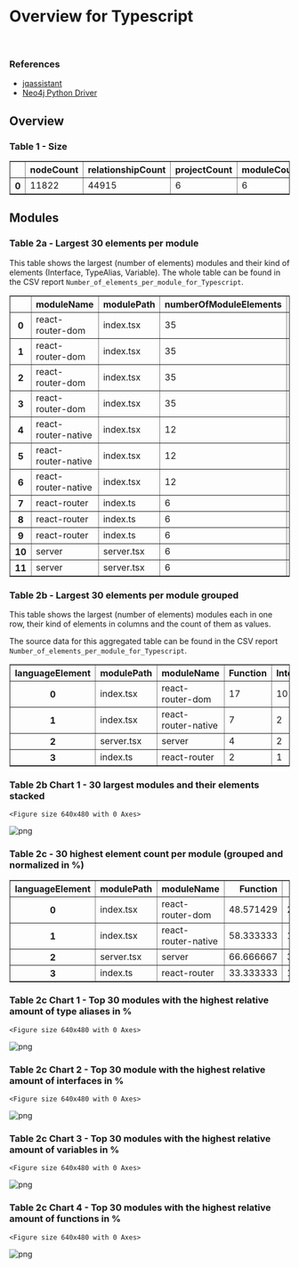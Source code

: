 # Overview for Typescript

<br>  

### References
- [jqassistant](https://jqassistant.org)
- [Neo4j Python Driver](https://neo4j.com/docs/api/python-driver/current)





## Overview

### Table 1 - Size




<div>
<table border="1" class="dataframe">
  <thead>
    <tr style="text-align: right;">
      <th></th>
      <th>nodeCount</th>
      <th>relationshipCount</th>
      <th>projectCount</th>
      <th>moduleCount</th>
      <th>functionCount</th>
      <th>objectCount</th>
      <th>typeAliasCount</th>
      <th>interfaceCount</th>
      <th>classCount</th>
      <th>methodCount</th>
    </tr>
  </thead>
  <tbody>
    <tr>
      <th>0</th>
      <td>11822</td>
      <td>44915</td>
      <td>6</td>
      <td>6</td>
      <td>84</td>
      <td>41</td>
      <td>14</td>
      <td>18</td>
      <td>1</td>
      <td>1</td>
    </tr>
  </tbody>
</table>
</div>



## Modules

### Table 2a - Largest 30 elements per module

This table shows the largest (number of elements) modules and their kind of elements (Interface, TypeAlias, Variable).
The whole table can be found in the CSV report `Number_of_elements_per_module_for_Typescript`.




<div>
<table border="1" class="dataframe">
  <thead>
    <tr style="text-align: right;">
      <th></th>
      <th>moduleName</th>
      <th>modulePath</th>
      <th>numberOfModuleElements</th>
      <th>languageElement</th>
      <th>numberOfElements</th>
    </tr>
  </thead>
  <tbody>
    <tr>
      <th>0</th>
      <td>react-router-dom</td>
      <td>index.tsx</td>
      <td>35</td>
      <td>Interface</td>
      <td>10</td>
    </tr>
    <tr>
      <th>1</th>
      <td>react-router-dom</td>
      <td>index.tsx</td>
      <td>35</td>
      <td>Variable</td>
      <td>5</td>
    </tr>
    <tr>
      <th>2</th>
      <td>react-router-dom</td>
      <td>index.tsx</td>
      <td>35</td>
      <td>Function</td>
      <td>17</td>
    </tr>
    <tr>
      <th>3</th>
      <td>react-router-dom</td>
      <td>index.tsx</td>
      <td>35</td>
      <td>TypeAlias</td>
      <td>3</td>
    </tr>
    <tr>
      <th>4</th>
      <td>react-router-native</td>
      <td>index.tsx</td>
      <td>12</td>
      <td>Function</td>
      <td>7</td>
    </tr>
    <tr>
      <th>5</th>
      <td>react-router-native</td>
      <td>index.tsx</td>
      <td>12</td>
      <td>Interface</td>
      <td>2</td>
    </tr>
    <tr>
      <th>6</th>
      <td>react-router-native</td>
      <td>index.tsx</td>
      <td>12</td>
      <td>TypeAlias</td>
      <td>3</td>
    </tr>
    <tr>
      <th>7</th>
      <td>react-router</td>
      <td>index.ts</td>
      <td>6</td>
      <td>Function</td>
      <td>2</td>
    </tr>
    <tr>
      <th>8</th>
      <td>react-router</td>
      <td>index.ts</td>
      <td>6</td>
      <td>TypeAlias</td>
      <td>3</td>
    </tr>
    <tr>
      <th>9</th>
      <td>react-router</td>
      <td>index.ts</td>
      <td>6</td>
      <td>Interface</td>
      <td>1</td>
    </tr>
    <tr>
      <th>10</th>
      <td>server</td>
      <td>server.tsx</td>
      <td>6</td>
      <td>Function</td>
      <td>4</td>
    </tr>
    <tr>
      <th>11</th>
      <td>server</td>
      <td>server.tsx</td>
      <td>6</td>
      <td>Interface</td>
      <td>2</td>
    </tr>
  </tbody>
</table>
</div>



### Table 2b - Largest 30 elements per module grouped

This table shows the largest (number of elements) modules each in one row, their kind of elements in columns and the count of them as values.

The source data for this aggregated table can be found in the CSV report `Number_of_elements_per_module_for_Typescript`.




<div>
<table border="1" class="dataframe">
  <thead>
    <tr style="text-align: right;">
      <th>languageElement</th>
      <th>modulePath</th>
      <th>moduleName</th>
      <th>Function</th>
      <th>Interface</th>
      <th>TypeAlias</th>
      <th>Variable</th>
    </tr>
  </thead>
  <tbody>
    <tr>
      <th>0</th>
      <td>index.tsx</td>
      <td>react-router-dom</td>
      <td>17</td>
      <td>10</td>
      <td>3</td>
      <td>5</td>
    </tr>
    <tr>
      <th>1</th>
      <td>index.tsx</td>
      <td>react-router-native</td>
      <td>7</td>
      <td>2</td>
      <td>3</td>
      <td>0</td>
    </tr>
    <tr>
      <th>2</th>
      <td>server.tsx</td>
      <td>server</td>
      <td>4</td>
      <td>2</td>
      <td>0</td>
      <td>0</td>
    </tr>
    <tr>
      <th>3</th>
      <td>index.ts</td>
      <td>react-router</td>
      <td>2</td>
      <td>1</td>
      <td>3</td>
      <td>0</td>
    </tr>
  </tbody>
</table>
</div>



### Table 2b Chart 1 - 30 largest modules and their elements stacked


    <Figure size 640x480 with 0 Axes>



    
![png](OverviewTypescript_files/OverviewTypescript_17_1.png)
    


### Table 2c - 30 highest element count per module (grouped and normalized in %)




<div>
<table border="1" class="dataframe">
  <thead>
    <tr style="text-align: right;">
      <th>languageElement</th>
      <th>modulePath</th>
      <th>moduleName</th>
      <th>Function</th>
      <th>Interface</th>
      <th>TypeAlias</th>
      <th>Variable</th>
    </tr>
  </thead>
  <tbody>
    <tr>
      <th>0</th>
      <td>index.tsx</td>
      <td>react-router-dom</td>
      <td>48.571429</td>
      <td>28.571429</td>
      <td>8.571429</td>
      <td>14.285714</td>
    </tr>
    <tr>
      <th>1</th>
      <td>index.tsx</td>
      <td>react-router-native</td>
      <td>58.333333</td>
      <td>16.666667</td>
      <td>25.000000</td>
      <td>0.000000</td>
    </tr>
    <tr>
      <th>2</th>
      <td>server.tsx</td>
      <td>server</td>
      <td>66.666667</td>
      <td>33.333333</td>
      <td>0.000000</td>
      <td>0.000000</td>
    </tr>
    <tr>
      <th>3</th>
      <td>index.ts</td>
      <td>react-router</td>
      <td>33.333333</td>
      <td>16.666667</td>
      <td>50.000000</td>
      <td>0.000000</td>
    </tr>
  </tbody>
</table>
</div>



### Table 2c Chart 1 - Top 30 modules with the highest relative amount of type aliases in %


    <Figure size 640x480 with 0 Axes>



    
![png](OverviewTypescript_files/OverviewTypescript_21_1.png)
    


### Table 2c Chart 2 - Top 30 module with the highest relative amount of interfaces in %


    <Figure size 640x480 with 0 Axes>



    
![png](OverviewTypescript_files/OverviewTypescript_23_1.png)
    


### Table 2c Chart 3 - Top 30 modules with the highest relative amount of variables in %


    <Figure size 640x480 with 0 Axes>



    
![png](OverviewTypescript_files/OverviewTypescript_25_1.png)
    


### Table 2c Chart 4 - Top 30 modules with the highest relative amount of functions in %


    <Figure size 640x480 with 0 Axes>



    
![png](OverviewTypescript_files/OverviewTypescript_27_1.png)
    

